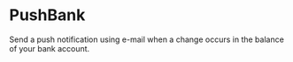 PushBank
========

Send a push notification using e-mail when a change occurs in the balance of your bank account.
